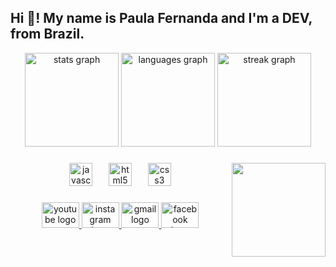<h2 align="left">Hi 👋! My name is <strong>Paula Fernanda</strong>  and I'm a DEV, from Brazil.</h2>

<div align="center">
  <img src="https://github-readme-stats.vercel.app/api?username=PaulaFernanda2785&hide_title=false&hide_rank=false&show_icons=true&include_all_commits=true&count_private=true&disable_animations=false&theme=dracula&locale=en&hide_border=false&order=1" height="150" alt="stats graph"  />
  <img src="https://github-readme-stats.vercel.app/api/top-langs?username=PaulaFernanda2785&locale=en&hide_title=false&layout=compact&card_width=320&langs_count=5&theme=dracula&hide_border=false&order=2" height="150" alt="languages graph"  />
  <img src="https://streak-stats.demolab.com?user=PaulaFernanda2785&locale=en&mode=daily&theme=dracula&hide_border=false&border_radius=5&order=3" height="150" alt="streak graph"  />
  <!--<img src="https://github-readme-activity-graph.vercel.app/graph?username=PaulaFernanda2785&radius=16&theme=react&area=true&order=5" height="300" alt="activity-graph graph"  />-->
</div>

###

<picture>
  <source media="(prefers-color-scheme: dark)" srcset="https://raw.githubusercontent.com/PaulaFernanda2785/PaulaFernanda2785/output/pacman-contribution-graph-dark.svg">
  <source media="(prefers-color-scheme: light)" srcset="https://raw.githubusercontent.com/PaulaFernanda2785/PaulaFernanda2785/output/pacman-contribution-graph.svg">
</picture>

###

<img align="right" height="150" src="https://i.imgflip.com/65efzo.gif"  />

###

<div align="center">
  <img src="https://cdn.jsdelivr.net/gh/devicons/devicon/icons/javascript/javascript-plain.svg" height="37" alt="javascript logo"  />
  <img width="18" />
  <img src="https://cdn.jsdelivr.net/gh/devicons/devicon/icons/html5/html5-original.svg" height="37" alt="html5 logo"  />
  <img width="18" />
  <img src="https://cdn.jsdelivr.net/gh/devicons/devicon/icons/css3/css3-original.svg" height="37" alt="css3 logo"  />
</div>

###

<div align="center">
  <a href="https://www.youtube.com/@paulafernandacorrealima8525" target="_blank">
    <img src="https://raw.githubusercontent.com/maurodesouza/profile-readme-generator/master/src/assets/icons/social/youtube/default.svg" width="60" height="41" alt="youtube logo"  />
  </a>
  <a href="https://www.instagram.com/paula_fernanda_cl/" target="_blank">
    <img src="https://raw.githubusercontent.com/maurodesouza/profile-readme-generator/master/src/assets/icons/social/instagram/default.svg" width="60" height="41" alt="instagram logo"  />
  </a>
  <a href="https://mail.google.com/mail/u/0/?ogbl#inbox" target="_blank">
    <img src="https://raw.githubusercontent.com/maurodesouza/profile-readme-generator/master/src/assets/icons/social/gmail/default.svg" width="60" height="41" alt="gmail logo"  />
  </a>
  <a href="https://www.facebook.com/jo.crista/" target="_blank">
    <img src="https://raw.githubusercontent.com/maurodesouza/profile-readme-generator/master/src/assets/icons/social/facebook/default.svg" width="60" height="41" alt="facebook logo"  />
  </a>
</div>

